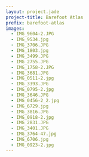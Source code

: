 ```yaml
---
layout: project.jade
project-title: Barefoot Atlas
prefix: barefoot-atlas
images:
  - IMG_9604-2.JPG
  - IMG_9534.jpg
  - IMG_3706.JPG
  - IMG_1803.jpg
  - IMG_3499.JPG
  - IMG_2755.JPG 
  - IMG_1758-2.JPG
  - IMG_3681.JPG
  - IMG_0511-2.jpg
  - IMG_3393.JPG
  - IMG_0795-2.jpg
  - IMG_3646.JPG
  - IMG_0456-2_2.jpg
  - IMG_6729.jpg
  - IMG_3816.JPG
  - IMG_0918-2.jpg
  - IMG_2831.JPG
  - IMG_3401.JPG
  - IMG_3764-47.jpg
  - IMG_6706.jpg
  - IMG_0923-2.jpg
---
```

